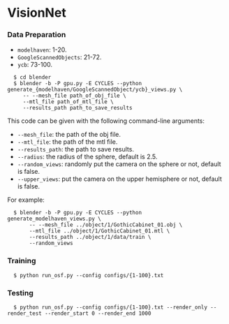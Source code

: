 # VisionNet

### Data Preparation
  * `modelhaven`: 1-20.
  * `GoogleScannedObjects`: 21-72.
  * `ycb`: 73-100.
```
  $ cd blender
  $ blender -b -P gpu.py -E CYCLES --python generate_{modelhaven/GoogleScannedObject/ycb}_views.py \
     -- --mesh_file path_of_obj_file \
     --mtl_file path_of_mtl_file \
     --results_path path_to_save_results
```
This code can be given with the following command-line arguments:
  * `--mesh_file`: the path of the obj file.
  * `--mtl_file`: the path of the mtl file.
  * `--results_path`: the path to save results.
  * `--radius`: the radius of the sphere, default is 2.5.
  * `--random_views`: randomly put the camera on the sphere or not, default is false.
  * `--upper_views`: put the camera on the upper hemisphere or not, default is false.

For example:
```
  $ blender -b -P gpu.py -E CYCLES --python generate_modelhaven_views.py \
       -- --mesh_file ../object/1/GothicCabinet_01.obj \
       --mtl_file ../object/1/GothicCabinet_01.mtl \
       --results_path ../object/1/data/train \
       --random_views 
```

### Training
```
  $ python run_osf.py --config configs/{1-100}.txt
```

### Testing
```
  $ python run_osf.py --config configs/{1-100}.txt --render_only --render_test --render_start 0 --render_end 1000
```
